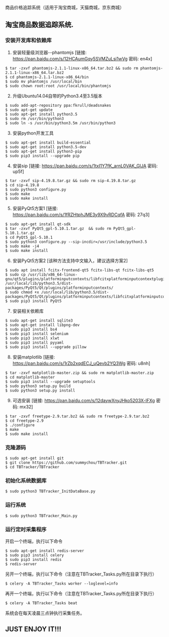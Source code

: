商品价格追踪系统（适用于淘宝商城，天猫商城，京东商城）

## 淘宝商品数据追踪系统.
### 安装开发库和依赖库
1. 安装轻量级浏览器--phantomjs  [链接: https://pan.baidu.com/s/12HCAumGqy5SVMZuLsi1wVg 密码: en4x]
```shell
$ tar -zxvf phantomjs-2.1.1-linux-x86_64.tar.bz2 && sudo rm phantomjs-2.1.1-linux-x86_64.tar.bz2
$ cd phantomjs-2.1.1-linux-x86_64/bin
$ sudo mv phantomjs /usr/local/bin
$ sudo chown root:root /usr/local/bin/phantomjs
```

2. 升级Ubuntu14.04自带的Python3.4至3.5版本
```shell
$ sudo add-apt-repository ppa:fkrull/deadsnakes
$ sudo apt-get update
$ sudo apt-get install python3.5
$ sudo rm /usr/bin/python3
$ sudo ln -s /usr/bin/python3.5m /usr/bin/python3
```

3. 安装python开发工具
```shell
$ sudo apt-get install build-essential
$ sudo apt-get install python3.5-dev
$ sudo apt-get install python3-pip
$ sudo pip3 install --upgrade pip
```

4. 安装sip  [链接: https://pan.baidu.com/s/1txI1Y7fK_arnL0VAK_GlJA 密码: up5f]
```shell
$ tar -zxvf sip-4.19.8.tar.gz && sudo rm sip-4.19.8.tar.gz
$ cd sip-4.19.8
$ sudo python3 configure.py
$ sudo make
$ sudo make install
```

5. 安装PyQt5方案1  [链接: https://pan.baidu.com/s/1fRZHtphJME3y9X9vRDCqfA 密码: 27q3]
```shell
$ sudo apt-get install qt-sdk
$ tar -zxvf PyQt5_gpl-5.10.1.tar.gz  && sudo rm PyQt5_gpl-5.10.1.tar.gz
$ cd PyQt5_gpl-5.10.1
$ sudo python3 configure.py --sip-incdir=/usr/include/python3.5
$ sudo make -j4
$ sudo make install
```

6. 安装PyQt5方案2  [该种方法支持中文输入，建议选择方案2]
```shell
$ sudo apt install fcitx-frontend-qt5 fcitx-libs-qt fcitx-libs-qt5
$ sudo cp /usr/lib/x86_64-linux-gnu/qt5/plugins/platforminputcontexts/libfcitxplatforminputcontextplugin.so /usr/local/lib/python3.5/dist-packages/PyQt5/Qt/plugins/platforminputcontexts/
$ sudo chmod +x /usr/local/lib/python3.5/dist-packages/PyQt5/Qt/plugins/platforminputcontexts/libfcitxplatforminputcontextplugin.so
$ sudo pip3 install PyQt5
```

7. 安装相关依赖库
```shell
$ sudo apt-get install sqlite3 
$ sudo apt-get install libpng-dev
$ sudo pip3 install bs4
$ sudo pip3 install selenium 
$ sudo pip3 install xlwt 
$ sudo pip3 install pyyaml  
$ sudo pip3 install --upgrade pillow
```

8. 安装matplotlib  [链接: https://pan.baidu.com/s/1rZb2xqdECJ_uQevb2YQ3Wg 密码: u8nh]
```shell
$ tar -zxvf matplotlib-master.zip && sudo rm matplotlib-master.zip
$ cd matplotlib-master
$ sudo pip3 install --upgrade setuptools
$ sudo python3 setup.py build
$ sudo python3 setup.py install
```

9. 可选安装  [链接: https://pan.baidu.com/s/12daywXnyJHko5203X-lFXg 密码: mx32]
```shell
$ tar -zxvf freetype-2.9.tar.bz2 && sudo rm freetype-2.9.tar.bz2
$ cd freetype-2.9
$ ./configure
$ make
$ sudo make install
```
### 克隆源码
```shell
$ sudo apt-get install git
$ git clone https://github.com/summychou/TBTracker.git
$ cd TBTracker/TBTracker
````
### 初始化系统数据库
```shell
$ sudo python3 TBTracker_InitDataBase.py
```
### 运行系统
```shell
$ sudo python3 TBTracker_Main.py
```
### 运行定时采集程序
开启一个终端，执行以下命令
```shell
$ sudo apt-get install redis-server
$ sudo pip3 install celery 
$ sudo pip3 install redis
$ redis-server
```
另开一个终端，执行以下命令（注意在TBTracker_Tasks.py所在目录下执行）
```
$ celery -A TBTracker_Tasks worker --loglevel=info
```
再开一个终端，执行以下命令（注意在TBTracker_Tasks.py所在目录下执行）
```shell
$ celery -A TBTracker_Tasks beat
```
系统会在每天凌晨三点钟执行采集任务。
## JUST ENJOY IT!!!